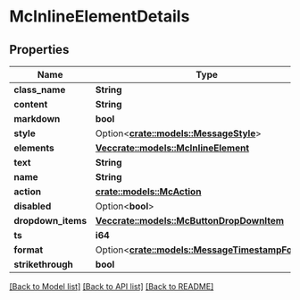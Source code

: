 # McInlineElementDetails

## Properties

Name | Type | Description | Notes
------------ | ------------- | ------------- | -------------
**class_name** | **String** |  | 
**content** | **String** |  | 
**markdown** | **bool** |  | 
**style** | Option<[**crate::models::MessageStyle**](MessageStyle.md)> |  | [optional]
**elements** | [**Vec<crate::models::McInlineElement>**](MCInlineElement.md) |  | 
**text** | **String** |  | 
**name** | **String** |  | 
**action** | [**crate::models::McAction**](MCAction.md) |  | 
**disabled** | Option<**bool**> |  | [optional]
**dropdown_items** | [**Vec<crate::models::McButtonDropDownItem>**](MCButtonDropDownItem.md) |  | 
**ts** | **i64** |  | 
**format** | Option<[**crate::models::MessageTimestampFormat**](MessageTimestampFormat.md)> |  | [optional]
**strikethrough** | **bool** |  | 

[[Back to Model list]](../README.md#documentation-for-models) [[Back to API list]](../README.md#documentation-for-api-endpoints) [[Back to README]](../README.md)


